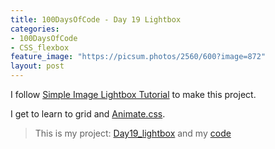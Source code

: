 ```yaml
---
title: 100DaysOfCode - Day 19 Lightbox
categories:
- 100DaysOfCode
- CSS_flexbox
feature_image: "https://picsum.photos/2560/600?image=872"
layout: post
---
```


I follow [Simple Image Lightbox Tutorial](https://www.youtube.com/watch?v=uKVVSwXdLr0) to make this project. 

I get to learn to grid and [Animate.css](https://animate.style/).

> This is my project: [Day19_lightbox](https://portfolio.tsainei.com/100DaysOfCode/Day19_lightbox/) and my [code](https://github.com/tsainei/portfolio/tree/main/100DaysOfCode/Day19_lightbox)

